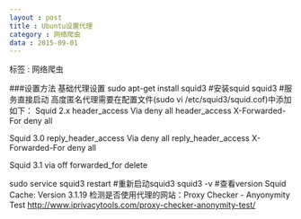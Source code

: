 ```yaml
---
layout : post
title : Ubuntu设置代理
category : 网络爬虫
data : 2015-09-01
---
```





标签 : 网络爬虫





<!-- more -->



###设置方法
基础代理设置
sudo apt-get install squid3 #安装squid
squid3 #服务直接启动
高度匿名代理需要在配置文件(sudo vi /etc/squid3/squid.cof)中添加如下：
Squid 2.x
header_access Via deny all
header_access X-Forwarded-For deny all

Squid 3.0
reply_header_access Via deny all
reply_header_access X-Forwarded-For deny all

Squid 3.1
via off
forwarded_for delete

sudo service squid3 restart #重新启动squid3
squid3 -v #查看version
Squid Cache: Version 3.1.19
检测是否使用代理的网站：Proxy Checker - Anyonymity Test http://www.iprivacytools.com/proxy-checker-anonymity-test/